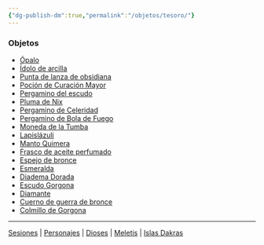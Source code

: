```yaml
---
{"dg-publish-dm":true,"permalink":"/objetos/tesoro/"}
---
```


<h3><span>Objetos</span></h3><p><ul class="dataview dataview-ul dataview-result-list-root-ul"><li class="dataview-result-list-li"><span><a data-tooltip-position="top" aria-label="Objetos/Ópalo.md" data-href="Objetos/Ópalo.md" href="Objetos/Ópalo.md" class="internal-link" target="_blank" rel="noopener nofollow">Ópalo</a></span></li><li class="dataview-result-list-li"><span><a data-tooltip-position="top" aria-label="Objetos/Ídolo de arcilla.md" data-href="Objetos/Ídolo de arcilla.md" href="Objetos/Ídolo de arcilla.md" class="internal-link" target="_blank" rel="noopener nofollow">Ídolo de arcilla</a></span></li><li class="dataview-result-list-li"><span><a data-tooltip-position="top" aria-label="Objetos/Punta de lanza de obsidiana.md" data-href="Objetos/Punta de lanza de obsidiana.md" href="Objetos/Punta de lanza de obsidiana.md" class="internal-link" target="_blank" rel="noopener nofollow">Punta de lanza de obsidiana</a></span></li><li class="dataview-result-list-li"><span><a data-tooltip-position="top" aria-label="Objetos/Poción de Curación Mayor.md" data-href="Objetos/Poción de Curación Mayor.md" href="Objetos/Poción de Curación Mayor.md" class="internal-link" target="_blank" rel="noopener nofollow">Poción de Curación Mayor</a></span></li><li class="dataview-result-list-li"><span><a data-tooltip-position="top" aria-label="Objetos/Pergamino del escudo.md" data-href="Objetos/Pergamino del escudo.md" href="Objetos/Pergamino del escudo.md" class="internal-link" target="_blank" rel="noopener nofollow">Pergamino del escudo</a></span></li><li class="dataview-result-list-li"><span><a data-tooltip-position="top" aria-label="Objetos/Pluma de Nix.md" data-href="Objetos/Pluma de Nix.md" href="Objetos/Pluma de Nix.md" class="internal-link" target="_blank" rel="noopener nofollow">Pluma de Nix</a></span></li><li class="dataview-result-list-li"><span><a data-tooltip-position="top" aria-label="Objetos/Pergamino de Celeridad.md" data-href="Objetos/Pergamino de Celeridad.md" href="Objetos/Pergamino de Celeridad.md" class="internal-link" target="_blank" rel="noopener nofollow">Pergamino de Celeridad</a></span></li><li class="dataview-result-list-li"><span><a data-tooltip-position="top" aria-label="Objetos/Pergamino de Bola de Fuego.md" data-href="Objetos/Pergamino de Bola de Fuego.md" href="Objetos/Pergamino de Bola de Fuego.md" class="internal-link" target="_blank" rel="noopener nofollow">Pergamino de Bola de Fuego</a></span></li><li class="dataview-result-list-li"><span><a data-tooltip-position="top" aria-label="Objetos/Moneda de la Tumba.md" data-href="Objetos/Moneda de la Tumba.md" href="Objetos/Moneda de la Tumba.md" class="internal-link" target="_blank" rel="noopener nofollow">Moneda de la Tumba</a></span></li><li class="dataview-result-list-li"><span><a data-tooltip-position="top" aria-label="Objetos/Lapislázuli.md" data-href="Objetos/Lapislázuli.md" href="Objetos/Lapislázuli.md" class="internal-link" target="_blank" rel="noopener nofollow">Lapislázuli</a></span></li><li class="dataview-result-list-li"><span><a data-tooltip-position="top" aria-label="Objetos/Manto Quimera.md" data-href="Objetos/Manto Quimera.md" href="Objetos/Manto Quimera.md" class="internal-link" target="_blank" rel="noopener nofollow">Manto Quimera</a></span></li><li class="dataview-result-list-li"><span><a data-tooltip-position="top" aria-label="Objetos/Frasco de aceite perfumado.md" data-href="Objetos/Frasco de aceite perfumado.md" href="Objetos/Frasco de aceite perfumado.md" class="internal-link" target="_blank" rel="noopener nofollow">Frasco de aceite perfumado</a></span></li><li class="dataview-result-list-li"><span><a data-tooltip-position="top" aria-label="Objetos/Espejo de bronce.md" data-href="Objetos/Espejo de bronce.md" href="Objetos/Espejo de bronce.md" class="internal-link" target="_blank" rel="noopener nofollow">Espejo de bronce</a></span></li><li class="dataview-result-list-li"><span><a data-tooltip-position="top" aria-label="Objetos/Esmeralda.md" data-href="Objetos/Esmeralda.md" href="Objetos/Esmeralda.md" class="internal-link" target="_blank" rel="noopener nofollow">Esmeralda</a></span></li><li class="dataview-result-list-li"><span><a data-tooltip-position="top" aria-label="Objetos/Diadema Dorada.md" data-href="Objetos/Diadema Dorada.md" href="Objetos/Diadema Dorada.md" class="internal-link" target="_blank" rel="noopener nofollow">Diadema Dorada</a></span></li><li class="dataview-result-list-li"><span><a data-tooltip-position="top" aria-label="Objetos/Escudo Gorgona.md" data-href="Objetos/Escudo Gorgona.md" href="Objetos/Escudo Gorgona.md" class="internal-link" target="_blank" rel="noopener nofollow">Escudo Gorgona</a></span></li><li class="dataview-result-list-li"><span><a data-tooltip-position="top" aria-label="Objetos/Diamante.md" data-href="Objetos/Diamante.md" href="Objetos/Diamante.md" class="internal-link" target="_blank" rel="noopener nofollow">Diamante</a></span></li><li class="dataview-result-list-li"><span><a data-tooltip-position="top" aria-label="Objetos/Cuerno de guerra de bronce.md" data-href="Objetos/Cuerno de guerra de bronce.md" href="Objetos/Cuerno de guerra de bronce.md" class="internal-link" target="_blank" rel="noopener nofollow">Cuerno de guerra de bronce</a></span></li><li class="dataview-result-list-li"><span><a data-tooltip-position="top" aria-label="Objetos/Colmillo de Gorgona.md" data-href="Objetos/Colmillo de Gorgona.md" href="Objetos/Colmillo de Gorgona.md" class="internal-link" target="_blank" rel="noopener nofollow">Colmillo de Gorgona</a></span></li></ul></p><p><span><hr></span></p><span><span><a data-tooltip-position="top" aria-label="Almanaque/Sesiones" data-href="Almanaque/Sesiones" href="Almanaque/Sesiones" class="internal-link" target="_blank" rel="noopener nofollow">Sesiones</a> | <a data-tooltip-position="top" aria-label="Almanaque/Personajes" data-href="Almanaque/Personajes" href="Almanaque/Personajes" class="internal-link" target="_blank" rel="noopener nofollow">Personajes</a> | <a data-tooltip-position="top" aria-label="Almanaque/Dioses" data-href="Almanaque/Dioses" href="Almanaque/Dioses" class="internal-link" target="_blank" rel="noopener nofollow">Dioses</a> | <a data-tooltip-position="top" aria-label="Lugares/Meletis" data-href="Lugares/Meletis" href="Lugares/Meletis" class="internal-link" target="_blank" rel="noopener nofollow">Meletis</a> | <a data-tooltip-position="top" aria-label="Lugares/Islas Dakras" data-href="Lugares/Islas Dakras" href="Lugares/Islas Dakras" class="internal-link" target="_blank" rel="noopener nofollow">Islas Dakras</a> </span></span>